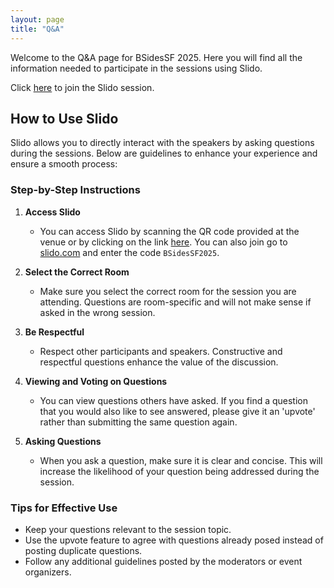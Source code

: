 ```yaml
---
layout: page
title: "Q&A"
--- 
```


Welcome to the Q&A page for BSidesSF 2025. Here you will find all the information needed to participate in the sessions using Slido.

Click [here](https://app.sli.do/event/oqXWxYFPwSacPNv5D4Y2k6) to join the Slido session.

## How to Use Slido

Slido allows you to directly interact with the speakers by asking questions during the sessions. Below are guidelines to enhance your experience and ensure a smooth process:

### Step-by-Step Instructions

1. **Access Slido**
   - You can access Slido by scanning the QR code provided at the venue or by clicking on the link [here](https://app.sli.do/event/oqXWxYFPwSacPNv5D4Y2k6). You can also join go to [slido.com](https://www.slido.com) and enter the code `BSidesSF2025`.

2. **Select the Correct Room**
   - Make sure you select the correct room for the session you are attending. Questions are room-specific and will not make sense if asked in the wrong session.

3. **Be Respectful**
   - Respect other participants and speakers. Constructive and respectful questions enhance the value of the discussion.

4. **Viewing and Voting on Questions**
   - You can view questions others have asked. If you find a question that you would also like to see answered, please give it an 'upvote' rather than submitting the same question again.

5. **Asking Questions**
   - When you ask a question, make sure it is clear and concise. This will increase the likelihood of your question being addressed during the session.

### Tips for Effective Use

- Keep your questions relevant to the session topic.
- Use the upvote feature to agree with questions already posed instead of posting duplicate questions.
- Follow any additional guidelines posted by the moderators or event organizers.
